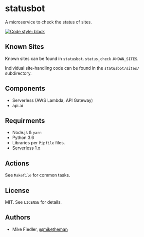 # statusbot

A microservice to check the status of sites.

[![Code style: black](https://img.shields.io/badge/code%20style-black-000000.svg)](https://github.com/ambv/black)

## Known Sites

Known sites can be found in `statusbot.status_check.KNOWN_SITES`.

Individual site-handling code can be found in the `statusbot/sites/` subdirectory.

## Components

- Serverless (AWS Lambda, API Gateway)
- api.ai

## Requirments

- Node.js & `yarn`
- Python 3.6
- Libraries per `Pipfile` files.
- Serverless 1.x

## Actions

See `Makefile` for common tasks.

## License

MIT. See `LICENSE` for details.

## Authors

- Mike Fiedler, [@miketheman](https://github.com/miketheman)
